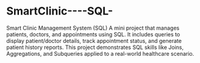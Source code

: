 # SmartClinic----SQL-
Smart Clinic Management System (SQL)
A mini project that manages patients, doctors, and appointments using SQL.
It includes queries to display patient/doctor details, track appointment status, and generate patient history reports. 
This project demonstrates SQL skills like Joins, Aggregations, and Subqueries applied to a real-world healthcare scenario.
